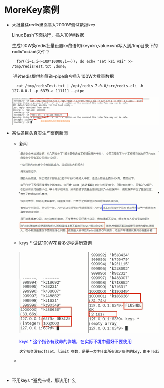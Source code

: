 # MoreKey案例

- 大批量往redis里面插入2000W测试数据key

  Linux Bash下面执行，插入100W数据

  ​	生成100W条redis批量设置kv的语句(key=kn,value=vn)写入到/tmp目录下的redisTest.txt文件中

  ```	shell
  	for((i=1;i<=100*10000;i++)); do echo "set ksi v$i" >> /tmp/redisTest.txt ;done;
  ```

  ​	通过redis提供的管道-pipe命令插入100W大批量数据

  ```shell
  	cat /tmp/redisTest.txt | /opt/redis-7.0.0/src/redis-cli -h 127.0.0.1 -p 6379-a 111111 --pipe
  ```

  ![](images/1.pipe插入数据.jpg)

- 某快递巨头真实生产案例新闻

  - 新闻

    ![](images/2.Redis删库.jpg)

  - keys * 试试100W花费多少秒遍历查询

    ![](images/3.100w数据遍历时间.jpg)

    <font color = blue>keys * 这个指令有致命的弊端，在实际环境中最好不要使用</font>

    ```tex
    这个指令没有offset、limit 参数，是要一次性吐出所有满足条件的key，由于redis,是单线程的，其所有操作都是原子的，而keys算法是遍历算法，复杂度是O(n)，如果实例中有千万级以上的 key，这个指令就会导致Redis服务卡顿，所有读写Redis 的其它的指令都会被延后甚至会超时报错，可能会引起缓存雪崩甚至数据库宕机。
    ```

  - ​

  ​

- 不用keys *避免卡顿，那该用什么

  ​